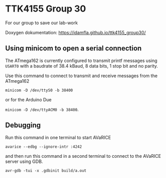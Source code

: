 # TTK4155 Group 30
For our group to save our lab-work

Doxygen dokumentation: https://idamfla.github.io/ttk4155_group30/

## Using minicom to open a serial connection
The ATmega162 is currently configured to transmit printf messages using `USART0` with a baudrate of 38.4 kBaud, 8 data bits, 1 stop bit and no parity.

Use this command to connect to transmit and receive messages from the ATmega162

`minicom -D /dev/ttyS0 -b 38400`

or for the Arduino Due

`minicom -D /dev/ttyACM0 -b 38400`.


## Debugging
Run this command in one terminal to start AVaRICE

`avarice --edbg --ignore-intr :4242`

and then run this command in a second terminal to connect to the AVaRICE server using GDB.

`avr-gdb -tui -x .gdbinit build/a.out`
